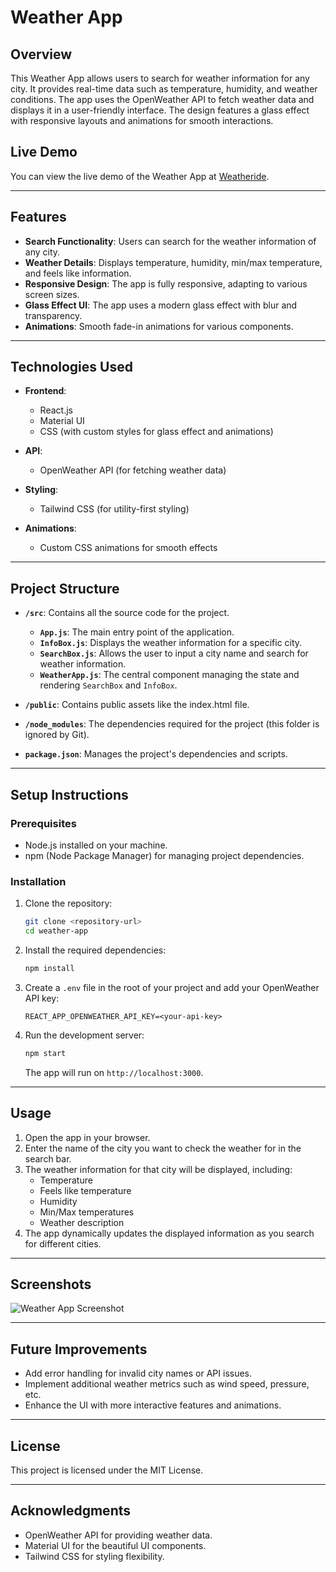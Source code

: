 
# Weather App

## Overview

This Weather App allows users to search for weather information for any city. It provides real-time data such as temperature, humidity, and weather conditions. The app uses the OpenWeather API to fetch weather data and displays it in a user-friendly interface. The design features a glass effect with responsive layouts and animations for smooth interactions.

## Live Demo

You can view the live demo of the Weather App at [Weatheride](https://weatheride.netlify.app/).

---

## Features

- **Search Functionality**: Users can search for the weather information of any city.
- **Weather Details**: Displays temperature, humidity, min/max temperature, and feels like information.
- **Responsive Design**: The app is fully responsive, adapting to various screen sizes.
- **Glass Effect UI**: The app uses a modern glass effect with blur and transparency.
- **Animations**: Smooth fade-in animations for various components.

---

## Technologies Used

- **Frontend**:
  - React.js
  - Material UI
  - CSS (with custom styles for glass effect and animations)
  
- **API**:
  - OpenWeather API (for fetching weather data)
  
- **Styling**:
  - Tailwind CSS (for utility-first styling)
  
- **Animations**:
  - Custom CSS animations for smooth effects

---

## Project Structure

- **`/src`**: Contains all the source code for the project.
  - **`App.js`**: The main entry point of the application.
  - **`InfoBox.js`**: Displays the weather information for a specific city.
  - **`SearchBox.js`**: Allows the user to input a city name and search for weather information.
  - **`WeatherApp.js`**: The central component managing the state and rendering `SearchBox` and `InfoBox`.

- **`/public`**: Contains public assets like the index.html file.

- **`/node_modules`**: The dependencies required for the project (this folder is ignored by Git).

- **`package.json`**: Manages the project's dependencies and scripts.

---

## Setup Instructions

### Prerequisites

- Node.js installed on your machine.
- npm (Node Package Manager) for managing project dependencies.

### Installation

1. Clone the repository:

   ```bash
   git clone <repository-url>
   cd weather-app
   ```

2. Install the required dependencies:

   ```bash
   npm install
   ```

3. Create a `.env` file in the root of your project and add your OpenWeather API key:

   ```
   REACT_APP_OPENWEATHER_API_KEY=<your-api-key>
   ```

4. Run the development server:

   ```bash
   npm start
   ```

   The app will run on `http://localhost:3000`.

---



## Usage

1. Open the app in your browser.
2. Enter the name of the city you want to check the weather for in the search bar.
3. The weather information for that city will be displayed, including:
   - Temperature
   - Feels like temperature
   - Humidity
   - Min/Max temperatures
   - Weather description
4. The app dynamically updates the displayed information as you search for different cities.

---

## Screenshots

![Weather App Screenshot](path_to_screenshot.png)

---

## Future Improvements

- Add error handling for invalid city names or API issues.
- Implement additional weather metrics such as wind speed, pressure, etc.
- Enhance the UI with more interactive features and animations.

---

## License

This project is licensed under the MIT License.

---

## Acknowledgments

- OpenWeather API for providing weather data.
- Material UI for the beautiful UI components.
- Tailwind CSS for styling flexibility.
